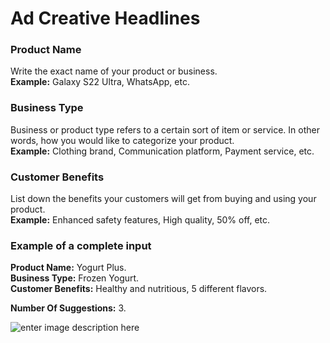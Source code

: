 ﻿# Ad Creative Headlines

### **Product Name**

Write the exact name of your product or business.\
**Example:** Galaxy S22 Ultra, WhatsApp, etc.

### **Business Type**

Business or product type refers to a certain sort of item or service. In other words, how you would like to categorize your product.\
**Example:** Clothing brand, Communication platform, Payment service, etc.

### **Customer Benefits**

List down the benefits your customers will get from buying and using your product.\
**Example:** Enhanced safety features, High quality, 50% off, etc.

### Example of a complete input

**Product Name:** Yogurt Plus.\
**Business Type:** Frozen Yogurt.\
**Customer Benefits:** Healthy and nutritious, 5 different flavors.

**Number Of Suggestions:** 3.

![enter image description here](https://copywriterpro-ai-tools.s3.amazonaws.com/Ad-Creative-Headlines.jpg)

